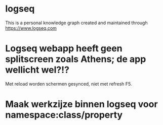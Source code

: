 # logseq
This is a personal knowledge graph created and maintained through https://www.logseq.com
# Logseq webapp heeft geen splitscreen zoals Athens; de app wellicht wel?!?
Met reload worden schermen gesynced, niet met refresh F5.
# Maak werkzijze binnen logseq voor namespace:class/property
